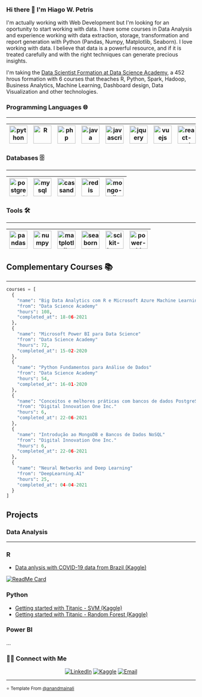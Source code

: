 ### Hi there 👋 I'm Hiago W. Petris

<!-- Source: https://github.com/kautukkundan/Awesome-Profile-README-templates/blob/master/code-styled/anandmainali.md -->
<!-- How create awesome templates: https://github.com/matiassingers/awesome-readme -->
<!--
**HiagoW/HiagoW** is a ✨ _special_ ✨ repository because its `README.md` (this file) appears on your GitHub profile.

Here are some ideas to get you started:

- 🔭 I’m currently working on ...
- 🌱 I’m currently learning ...
- 👯 I’m looking to collaborate on ...
- 🤔 I’m looking for help with ...
- 💬 Ask me about ...
- 📫 How to reach me: ...
- 😄 Pronouns: ...
- ⚡ Fun fact: ...
-->

<div>
<p>
  I'm actually working with Web Development but I'm looking for an oportunity to start working with data. I have some courses in Data Analysis and experience working with data extraction, storage, transformation and report generation with Python (Pandas, Numpy, Matplotlib, Seaborn). I love working with data. I believe that data is a powerful resource, and if it is treated carefully and with the right techniques can generate precious insights.
  
  I'm taking the <a href="https://www.datascienceacademy.com.br/bundle/formacao-cientista-de-dados" target="_blank">Data Scientist Formation at Data Science Academy</a>, a 452 hrous formation with 6 courses that theaches R, Python, Spark, Hadoop, Business Analytics, Machine Learning, Dashboard design, Data Visualization and other technologies.
</p>
</div>

### Programming Languages 🌐
<hr>

| [<img src="https://cdn4.iconfinder.com/data/icons/logos-and-brands/512/267_Python_logo-256.png" alt="python" title="Python" width="48">](#) | [<img src="https://cdn4.iconfinder.com/data/icons/logos-and-brands/512/285_R_Project_logo-128.png" alt="R" title="R" width="48">](#) | [<img src="https://cdn3.iconfinder.com/data/icons/popular-services-brands/512/php-256.png" alt="php"  title="PHP" width="48">](#) | [<img src="https://cdn2.iconfinder.com/data/icons/designer-skills/128/code-programming-java-software-develop-command-language-256.png" alt="java" title="Java" width="48">](#) | [<img src="https://cdn2.iconfinder.com/data/icons/designer-skills/128/code-programming-javascript-software-develop-command-language-256.png" alt="javascript" title="Javascript"  width="48">](#) | [<img src="https://cdn2.iconfinder.com/data/icons/designer-skills/128/code-programming-javascript-jquery-develop-framework-language-256.png" alt="jquery" title="JQuery" width="48">](#) | [<img src="https://cdn4.iconfinder.com/data/icons/logos-and-brands/512/367_Vuejs_logo-256.png" alt="vuejs" title='VueJS' width="48">](#) | [<img src="https://cdn0.iconfinder.com/data/icons/logos-brands-in-colors/128/react_color-256.png" alt="react-native" title="React Native" width="48">](#)
|---|---|---|---|---|---|---|---|

### Databases 🗄
<hr>

| [<img src="https://img2.gratispng.com/20180806/zfw/kisspng-postgresql-clip-art-database-logo-web-design-strategy-relik-5b67d8468fcf82.2394477615335322305891.jpg" alt="postgre-sql" title="Postgre SQL" width="48">](#) | [<img src="https://download.logo.wine/logo/MySQL/MySQL-Logo.wine.png" alt="mysql" title="MySQL" width="48">](#) | [<img src="https://cdn.iconscout.com/icon/free/png-512/cassandra-282570.png" alt="cassandra" title="Cassandra" width="48">](#) | [<img src="https://cdn.iconscout.com/icon/free/png-512/redis-3-1175053.png" alt="redis" title="Redis" width="48">](#) | [<img src="https://encrypted-tbn0.gstatic.com/images?q=tbn:ANd9GcTsAx_le06qg4JwdJjYrT9J0Q-y_crqFVaWWw&usqp=CAU" alt="mongo-db" title="Mongo DB" width="48">](#)
|---|---|---|---|---|
 
### Tools 🛠️
<hr>

[<img src="https://geo-python.github.io/site/2019/_images/pandas_logo.png" alt="pandas" title="Pandas" width="48">](#) | [<img src="https://upload.wikimedia.org/wikipedia/commons/thumb/3/31/NumPy_logo_2020.svg/1280px-NumPy_logo_2020.svg.png" alt="numpy" title="NumPy" width="48">](#) | [<img src="https://image.pngaaa.com/242/4152242-middle.png" alt="matplotlib" title="MatplotLib" width="48">](#) | [<img src="https://seaborn.pydata.org/_static/logo-wide-lightbg.svg" alt="seaborn" title="Seaborn" width="48">](#) | [<img src="https://upload.wikimedia.org/wikipedia/commons/thumb/0/05/Scikit_learn_logo_small.svg/1200px-Scikit_learn_logo_small.svg.png" alt="scikit-learn" title="Scikit Learn" width="48">](#) | [<img src="https://img.icons8.com/color/452/power-bi.png" alt="power-bi" title="Power BI" width="48">](#)
|---|---|---|---|---|---|


## Complementary Courses 📚

<hr>

```python
courses = [
  {
    "name": "Big Data Analytics com R e Microsoft Azure Machine Learning"
    "from": "Data Science Academy"
    "hours": 108,
    "completed_at": 18-06-2021
  },
  {
    "name": "Microsoft Power BI para Data Science"
    "from": "Data Science Academy"
    "hours": 72,
    "completed_at": 15-02-2020
  },
  {
    "name": "Python Fundamentos para Análise de Dados"
    "from": "Data Science Academy"
    "hours": 54,
    "completed_at": 16-01-2020
  },
  {
    "name": "Conceitos e melhores práticas com bancos de dados PostgreSQL"
    "from": "Digital Innovation One Inc."
    "hours": 6,
    "completed_at": 22-06-2021
  },
  {
    "name": "Introdução ao MongoDB e Bancos de Dados NoSQL"
    "from": "Digital Innovation One Inc."
    "hours": 6,
    "completed_at": 22-06-2021
  },
  {
    "name": "Neural Networks and Deep Learning"
    "from": "DeepLearning.AI"
    "hours": 25,
    "completed_at": 04-04-2021
  }
]
```
## Projects

### Data Analysis
<hr/>

### R

* <a href="https://www.kaggle.com/hiagow/data-anlysis-with-covid-19-data-from-brazil-5-21"> Data anlysis with COVID-19 data from Brazil (Kaggle) </a>

[![ReadMe Card](https://github-readme-stats.vercel.app/api/pin/?username=HiagoW&repo=TalkingData-FraudDetection&show_owner=true)](https://github.com/HiagoW/TalkingData-FraudDetection)

### Python

* <a href="https://www.kaggle.com/hiagow/getting-started-with-titanic-svm">Getting started with Titanic - SVM (Kaggle)</a>
* <a href="https://www.kaggle.com/hiagow/getting-started-with-titanic-randomforest">Getting started with Titanic - Random Forest (Kaggle)</a>

### Power BI

...


<h3> 🤝🏻 Connect with Me </h3>

<p align="center">
<a href="https://www.linkedin.com/in/hiago.petris/" target="_blank"><img alt="LinkedIn" src="https://img.shields.io/badge/LinkedIn-@hiago.petris-blue?style=flat&logo=linkedin"></a>
 <a href="https://www.kaggle.com/hiagow/"><img alt="Kaggle" src="https://img.shields.io/badge/Kaggle-@hiagow-blue?style=flat&logo=kaggle"></a>
<a href="mailto:hiago.petris@gmail.com"><img alt="Email" src="https://img.shields.io/badge/Email-hiago.petris@gmail.com-blue?style=flat&logo=gmail"></a>
</p>

<hr>

<small>⭐️ Template From [@anandmainali](https://github.com/anandmainali)</small>
